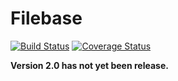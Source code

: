 # Filebase

[![Build Status](https://travis-ci.org/tmarois/Filebase.svg?branch=2.0)](https://travis-ci.org/tmarois/Filebase) [![Coverage Status](https://coveralls.io/repos/github/tmarois/Filebase/badge.svg?branch=2.0)](https://coveralls.io/github/tmarois/Filebase?branch=2.0)


**Version 2.0 has not yet been release.**
